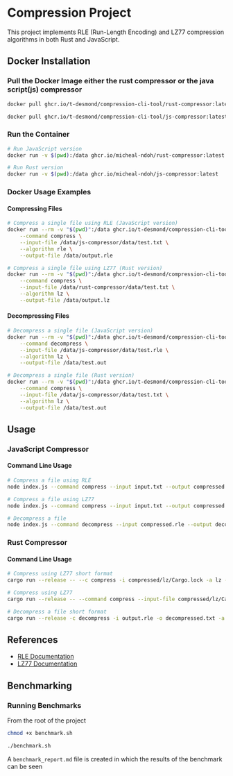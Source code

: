 # Compression Project

This project implements RLE (Run-Length Encoding) and LZ77 compression algorithms in both Rust and JavaScript.
## Docker Installation

### Pull the Docker Image either the rust compressor or the java script(js) compressor

```bash
docker pull ghcr.io/t-desmond/compression-cli-tool/rust-compressor:latest

```

```bash
docker pull ghcr.io/t-desmond/compression-cli-tool/js-compressor:latest
```

### Run the Container

```bash
# Run JavaScript version
docker run -v $(pwd):/data ghcr.io/micheal-ndoh/rust-compressor:latest 
```

```bash
# Run Rust version
docker run -v $(pwd):/data ghcr.io/micheal-ndoh/js-compressor:latest
```

### Docker Usage Examples

#### Compressing Files

```bash
# Compress a single file using RLE (JavaScript version)
docker run --rm -v "$(pwd)":/data ghcr.io/t-desmond/compression-cli-tool/js-compressor:latest \
    --command compress \
    --input-file /data/js-compressor/data/test.txt \
    --algorithm rle \
    --output-file /data/output.rle
```

```bash
# Compress a single file using LZ77 (Rust version)
docker run --rm -v "$(pwd)":/data ghcr.io/t-desmond/compression-cli-tool/rust-compressor:latest \
    --command compress \
    --input-file /data/rust-compressor/data/test.txt \
    --algorithm lz \
    --output-file /data/output.lz
```

#### Decompressing Files

```bash
# Decompress a single file (JavaScript version)
docker run --rm -v "$(pwd)":/data ghcr.io/t-desmond/compression-cli-tool/js-compressor:latest \
    --command decompress \
    --input-file /data/js-compressor/data/test.rle \
    --algorithm lz \
    --output-file /data/test.out
```

```bash
# Decompress a single file (Rust version)
docker run --rm -v "$(pwd)":/data ghcr.io/t-desmond/compression-cli-tool/js-compressor:latest \
    --command compress \
    --input-file /data/js-compressor/data/test.txt \
    --algorithm lz \
    --output-file /data/test.out
```

## Usage

### JavaScript Compressor

#### Command Line Usage

```bash
# Compress a file using RLE
node index.js --command compress --input input.txt --output compressed.rle --algorithm rle
```

```bash
# Compress a file using LZ77
node index.js --command compress --input input.txt --output compressed.lz --algorithm lz
```

```bash
# Decompress a file
node index.js --command decompress --input compressed.rle --output decompressed.txt --algorithm rle
```

### Rust Compressor

#### Command Line Usage

```bash
# Compress using LZ77 short format
cargo run --release -- --c compress -i compressed/lz/Cargo.lock -a lz -o compressed/lz/Cargo.lock.lz

# Compress using LZ77 
cargo run --release -- --command compress --input-file compressed/lz/Cargo.lock --algorithm lz -o compressed/lz/Cargo.lock.lz

# Decompress a file short format
cargo run --release -c decompress -i output.rle -o decompressed.txt -a rle
```

## References

- [RLE Documentation](https://hydrolix.io/blog/run-length-encoding/)
- [LZ77 Documentation](https://medium.com/@vincentcorbee/lz77-compression-in-javascript-cd2583d2a8bd)

## Benchmarking

### Running Benchmarks

From the root of the project
```bash
chmod +x benchmark.sh

./benchmark.sh
```

A `benchmark_report.md` file is created in which the results of the benchmark can be seen